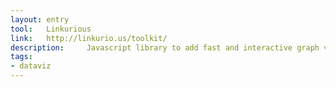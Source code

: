 ```yaml
---
layout: entry
tool:	Linkurious
link:	http://linkurio.us/toolkit/
description:	 Javascript library to add fast and interactive graph visualization into web-based products
tags:
- dataviz
---
```

